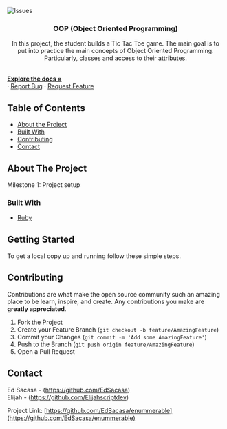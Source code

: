 ![Issues][issues-shield]


  <h3 align="center">OOP (Object Oriented Programming)</h3>

  <p align="center">
   In this project, the student builds a Tic Tac Toe game. The main goal is to put into practice the main concepts of Object Oriented Programming. Particularly, classes and access to their attributes.</p>
    <br />
    <a href="https://github.com/EdSacasa/"><strong>Explore the docs »</strong></a>
    <br />
    ·
    <a href="https://github.com/EdSacasa/issues">Report Bug</a>
    ·
    <a href="https://github.com/EdSacasa/issues">Request Feature</a>
  </p>
</p>



<!-- TABLE OF CONTENTS -->
## Table of Contents

* [About the Project](#about-the-project)
* [Built With](#built-with)
* [Contributing](#contributing)
* [Contact](#contact)



<!-- ABOUT THE PROJECT -->
## About The Project
Milestone 1: Project setup

### Built With

* [Ruby](Ruby)


<!-- GETTING STARTED -->
## Getting Started

To get a local copy up and running follow these simple steps.

## Contributing

Contributions are what make the open source community such an amazing place to be learn, inspire, and create. Any contributions you make are **greatly appreciated**.

1. Fork the Project
2. Create your Feature Branch (`git checkout -b feature/AmazingFeature`)
3. Commit your Changes (`git commit -m 'Add some AmazingFeature'`)
4. Push to the Branch (`git push origin feature/AmazingFeature`)
5. Open a Pull Request


<!-- CONTACT -->
## Contact

Ed Sacasa - (https://github.com/EdSacasa) </br>
Elijah - (https://github.com/Elijahscriptdev)

Project Link: [https://github.com/EdSacasa/enummerable](https://github.com/EdSacasa/enummerable)




<!-- MARKDOWN LINKS & IMAGES -->
<!-- https://www.markdownguide.org/basic-syntax/#reference-style-links -->
[contributors-shield]: https://img.shields.io/github/contributors/othneildrew/Best-README-Template.svg?style=flat-square
[contributors-url]: https://github.com/othneildrew/Best-README-Template/graphs/contributors
[forks-shield]: https://img.shields.io/github/forks/othneildrew/Best-README-Template.svg?style=flat-square
[forks-url]: https://github.com/othneildrew/Best-README-Template/network/members
[stars-shield]: https://img.shields.io/github/stars/othneildrew/Best-README-Template.svg?style=flat-square
[stars-url]: https://github.com/othneildrew/Best-README-Template/stargazers
[issues-shield]: https://img.shields.io/github/issues/othneildrew/Best-README-Template.svg?style=flat-square
[issues-url]: https://github.com/othneildrew/Best-README-Template/issues
[license-shield]: https://img.shields.io/github/license/othneildrew/Best-README-Template.svg?style=flat-square
[license-url]: https://github.com/othneildrew/Best-README-Template/blob/master/LICENSE.txt
[linkedin-shield]: https://img.shields.io/badge/-LinkedIn-black.svg?style=flat-square&logo=linkedin&colorB=555
[product-screenshot]: images/screenshot.png
